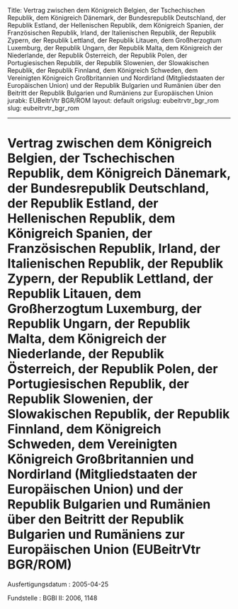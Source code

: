 Title: Vertrag zwischen dem Königreich Belgien, der Tschechischen Republik, dem Königreich
  Dänemark, der Bundesrepublik Deutschland, der Republik Estland, der Hellenischen
  Republik, dem Königreich Spanien, der Französischen Republik, Irland, der Italienischen
  Republik, der Republik Zypern, der Republik Lettland, der Republik Litauen, dem
  Großherzogtum Luxemburg, der Republik Ungarn, der Republik Malta, dem Königreich
  der Niederlande, der Republik Österreich, der Republik Polen, der Portugiesischen
  Republik, der Republik Slowenien, der Slowakischen Republik, der Republik Finnland,
  dem Königreich Schweden, dem Vereinigten Königreich Großbritannien und Nordirland
  (Mitgliedstaaten der Europäischen Union) und der Republik Bulgarien und Rumänien
  über den Beitritt der Republik Bulgarien und Rumäniens zur Europäischen Union
jurabk: EUBeitrVtr BGR/ROM
layout: default
origslug: eubeitrvtr_bgr_rom
slug: eubeitrvtr_bgr_rom

---

# Vertrag zwischen dem Königreich Belgien, der Tschechischen Republik, dem Königreich Dänemark, der Bundesrepublik Deutschland, der Republik Estland, der Hellenischen Republik, dem Königreich Spanien, der Französischen Republik, Irland, der Italienischen Republik, der Republik Zypern, der Republik Lettland, der Republik Litauen, dem Großherzogtum Luxemburg, der Republik Ungarn, der Republik Malta, dem Königreich der Niederlande, der Republik Österreich, der Republik Polen, der Portugiesischen Republik, der Republik Slowenien, der Slowakischen Republik, der Republik Finnland, dem Königreich Schweden, dem Vereinigten Königreich Großbritannien und Nordirland (Mitgliedstaaten der Europäischen Union) und der Republik Bulgarien und Rumänien über den Beitritt der Republik Bulgarien und Rumäniens zur Europäischen Union (EUBeitrVtr BGR/ROM)

Ausfertigungsdatum
:   2005-04-25

Fundstelle
:   BGBl II: 2006, 1148


